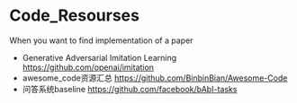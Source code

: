 # Code_Resourses
When you want to find implementation of a paper

- Generative Adversarial Imitation Learning https://github.com/openai/imitation
- awesome_code资源汇总 https://github.com/BinbinBian/Awesome-Code
- 问答系统baseline https://github.com/facebook/bAbI-tasks
